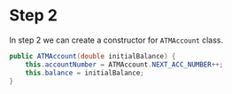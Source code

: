 # Step 2

In step 2 we can create a constructor for `ATMAccount` class.

```java
public ATMAccount(double initialBalance) {
    this.accountNumber = ATMAccount.NEXT_ACC_NUMBER++;
    this.balance = initialBalance;
}
```